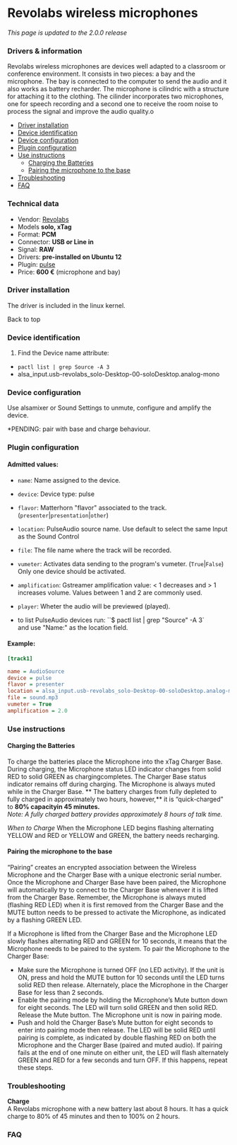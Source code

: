 Revolabs wireless microphones
=============================

*This page is updated to the 2.0.0 release*

### Drivers & information
Revolabs wireless microphones are devices well adapted to a classroom or conference environment. It consists in two pieces: a bay and the microphone.
The bay is connected to the computer to send the audio and it also works as battery recharder.
The microphone is cilindric with a structure for attaching it to the clothing. The cilinder incorporates two microphones, one for speech recording and a second one to receive the room noise to process the signal and improve the audio quality.o

* [Driver installation](#driver-installation)
* [Device identification](#device-identification)
* [Device configuration](#device-configuration)
* [Plugin configuration](#plugin-configuration)
* [Use instructions](#use-instructions)
  * [Charging the Batteries](#charging-the-batteries)
  * [Pairing the microphone to the base](#pairing-the-microphone-to-the-base)
* [Troubleshooting](#troubleshooting)
* [FAQ](#faq)

### Technical data
* Vendor: [Revolabs](http://www.revolabs.com/)
* Models **solo, xTag**
* Format: **PCM**
* Connector: **USB or Line in**
* Signal: **RAW**
* Drivers: **pre-installed on Ubuntu 12**
* Plugin: [pulse](../Pulse.md)
* Price: **600 €** (microphone and bay)

### Driver installation
The driver is included in the linux kernel.

Back to top
### Device identification
1. Find the Device name attribute:
  * `pactl list | grep Source -A 3`
  * alsa_input.usb-revolabs_solo-Desktop-00-soloDesktop.analog-mono

### Device configuration
Use alsamixer or Sound Settings to unmute, configure and amplify the device.

*PENDING: pair with base and charge behaviour.


### Plugin configuration
#### Admitted values:
* `name`: Name assigned to the device.
* `device`: Device type: pulse
* `flavor`: Matterhorn "flavor" associated to the track. (`presenter`|`presentation`|`other`)
* `location`: PulseAudio source name. Use default to select the same Input as the Sound Control
* `file`: The file name where the track will be recorded.
* `vumeter`: Activates data sending to the program's vumeter. (`True`|`False`) Only one device should be activated.
* `amplification`: Gstreamer amplification value: < 1 decreases and > 1 increases volume. Values between 1 and 2 are commonly used.
* `player`: Wheter the audio will be previewed (played).

* to list PulseAudio devices run: ``$ pactl list | grep "Source" -A 3`  
and use "Name:" as the location field.

#### Example:
```ini
[track1]

name = AudioSource
device = pulse
flavor = presenter
location = alsa_input.usb-revolabs_solo-Desktop-00-soloDesktop.analog-mono
file = sound.mp3
vumeter = True
amplification = 2.0
```
### Use instructions
#### Charging the Batteries
To charge the batteries place the Microphone into the xTag Charger Base. During charging, the Microphone status LED indicator
changes from solid RED to solid GREEN as chargingcompletes. The Charger Base status indicator remains off during charging. The Microphone is always muted while in the Charger Base. **  The battery charges from fully depleted to fully charged in approximately two hours, however,** it is “quick-charged” to **80% capacityin 45 minutes.**  
_Note: A fully charged battery provides approximately 8 hours of talk time._

*When to Charge*
When the Microphone LED begins flashing alternating YELLOW and RED or YELLOW and GREEN, the battery needs recharging.

#### Pairing the microphone to the base
“Pairing” creates an encrypted association between the Wireless Microphone and the Charger Base with a unique electronic serial number. Once the Microphone and Charger Base have been paired, the Microphone will automatically try to connect to the Charger Base whenever it is lifted from the Charger Base. Remember, the Microphone is always muted (flashing RED LED) when it is first removed from the Charger Base and the MUTE button needs to be pressed to activate the Microphone, as indicated by a flashing GREEN LED.

If a Microphone is lifted from the Charger Base and the Microphone LED slowly flashes alternating RED and GREEN for 10 seconds, it means that the Microphone needs to be paired to the system. To pair the Microphone to the Charger Base:
* Make sure the Microphone is turned OFF (no LED activity). If the unit is ON, press and hold the MUTE button for 10 seconds until the LED turns
solid RED then release. Alternately, place the Microphone in the Charger Base for less than 2 seconds.
* Enable the pairing mode by holding the Microphone’s Mute button down for eight seconds. The LED will turn solid GREEN and then solid
RED. Release the Mute button. The Microphone unit is now in pairing mode.
* Push and hold the Charger Base’s Mute button for eight seconds to enter into pairing mode then release. The LED will be solid RED until pairing is
complete, as indicated by double flashing RED on both the Microphone and the Charger Base (paired and muted audio). If pairing fails at the end of one
minute on either unit, the LED will flash alternately GREEN and RED for a few seconds and turn OFF. If this happens, repeat these steps.

### Troubleshooting
**Charge**  
A Revolabs microphone with a new battery last about 8 hours. It has a quick charge to 80% of 45 minutes and then to 100% on 2 hours.

### FAQ
